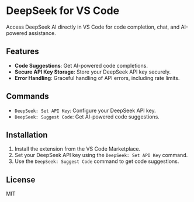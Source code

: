 # DeepSeek for VS Code

Access DeepSeek AI directly in VS Code for code completion, chat, and AI-powered assistance.

## Features

- **Code Suggestions**: Get AI-powered code completions.
- **Secure API Key Storage**: Store your DeepSeek API key securely.
- **Error Handling**: Graceful handling of API errors, including rate limits.

## Commands

- `DeepSeek: Set API Key`: Configure your DeepSeek API key.
- `DeepSeek: Suggest Code`: Get AI-powered code suggestions.

## Installation

1. Install the extension from the VS Code Marketplace.
2. Set your DeepSeek API key using the `DeepSeek: Set API Key` command.
3. Use the `DeepSeek: Suggest Code` command to get code suggestions.

## License

MIT

